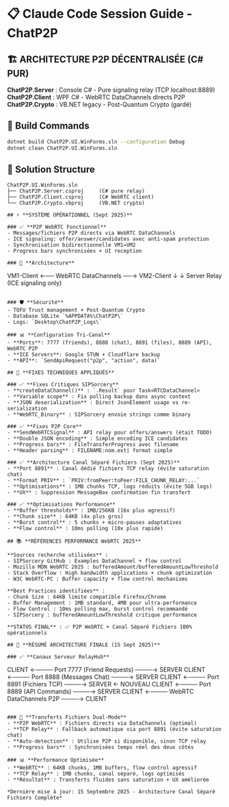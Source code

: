 # 📋 Claude Code Session Guide - ChatP2P

## 🏗️ **ARCHITECTURE P2P DÉCENTRALISÉE (C# PUR)**

**ChatP2P.Server** : Console C# - Pure signaling relay (TCP localhost:8889)
**ChatP2P.Client** : WPF C# - WebRTC DataChannels directs P2P
**ChatP2P.Crypto** : VB.NET legacy - Post-Quantum Crypto (gardé)

## 🚀 Build Commands
```bash
dotnet build ChatP2P.UI.WinForms.sln --configuration Debug
dotnet clean ChatP2P.UI.WinForms.sln
```

## 📁 Solution Structure
```
ChatP2P.UI.WinForms.sln
├── ChatP2P.Server.csproj     (C# pure relay)
├── ChatP2P.Client.csproj     (C# WebRTC client)
└── ChatP2P.Crypto.vbproj     (VB.NET crypto)

## ⚡ **SYSTÈME OPÉRATIONNEL (Sept 2025)**

### ✅ **P2P WebRTC Fonctionnel**
- Messages/fichiers P2P directs via WebRTC DataChannels
- ICE signaling: offer/answer/candidates avec anti-spam protection
- Synchronisation bidirectionnelle VM1↔VM2
- Progress bars synchronisées + UI reception

### 🔧 **Architecture**
```
VM1-Client ←── WebRTC DataChannels ──→ VM2-Client
     ↓                                     ↓
   Server Relay (ICE signaling only)
```

### 🛡️ **Sécurité**
- TOFU Trust management + Post-Quantum Crypto
- Database SQLite `%APPDATA%\ChatP2P\`
- Logs: `Desktop\ChatP2P_Logs\`

### 📊 **Configuration Tri-Canal**
- **Ports**: 7777 (friends), 8888 (chat), 8891 (files), 8889 (API), WebRTC P2P
- **ICE Servers**: Google STUN + Cloudflare backup
- **API**: `SendApiRequest("p2p", "action", data)`

## 🔧 **FIXES TECHNIQUES APPLIQUÉS**

### ✅ **Fixes Critiques SIPSorcery**
- **createDataChannel()** : `.Result` pour Task<RTCDataChannel>
- **Variable scope** : Fix polling backup dans async context
- **JSON deserialization** : Direct JsonElement usage vs re-serialization
- **WebRTC_Binary** : SIPSorcery envoie strings comme binary

### ✅ **Fixes P2P Core**
- **SendWebRTCSignal** : API relay pour offers/answers (était TODO)
- **Double JSON encoding** : Simple encoding ICE candidates
- **Progress bars** : FileTransferProgress avec filename
- **Header parsing** : FILENAME:nom.ext| format simple

### ✅ **Architecture Canal Séparé Fichiers (Sept 2025)**
- **Port 8891** : Canal dédié fichiers TCP relay (évite saturation chat)
- **Format PRIV** : `PRIV:fromPeer:toPeer:FILE_CHUNK_RELAY:...`
- **Optimisations** : 1MB chunks TCP, logs réduits (évite 5GB logs)
- **UX** : Suppression MessageBox confirmation fin transfert

### ✅ **Optimisations Performance**
- **Buffer thresholds** : 1MB/256KB (16x plus agressif)
- **Chunk size** : 64KB (4x plus gros)
- **Burst control** : 5 chunks + micro-pauses adaptatives
- **Flow control** : 10ms polling (10x plus rapide)

## 📚 **RÉFÉRENCES PERFORMANCE WebRTC 2025**

**Sources recherche utilisées** :
- SIPSorcery GitHub : Examples DataChannel + flow control
- Mozilla MDN WebRTC 2025 : bufferedAmount/bufferedAmountLowThreshold
- Stack Overflow : High bandwidth applications + chunk optimization
- W3C WebRTC-PC : Buffer capacity + flow control mechanisms

**Best Practices identifiées** :
- Chunk Size : 64KB limite compatible Firefox/Chrome
- Buffer Management : 1MB standard, 4MB pour ultra-performance
- Flow Control : 10ms polling max, burst control recommandé
- SIPSorcery : bufferedAmountLowThreshold critique performance

**STATUS FINAL** : ✅ P2P WebRTC + Canal Séparé Fichiers 100% opérationnels

## 🎯 **RÉSUMÉ ARCHITECTURE FINALE (15 Sept 2025)**

### ✅ **Canaux Serveur RelayHub**
```
CLIENT ←──── Port 7777 (Friend Requests) ────→ SERVER
CLIENT ←──── Port 8888 (Messages Chat)   ────→ SERVER
CLIENT ←──── Port 8891 (Fichiers TCP)    ────→ SERVER  ← NOUVEAU
CLIENT ←──── Port 8889 (API Commands)    ────→ SERVER
CLIENT ←──── WebRTC DataChannels P2P      ────→ CLIENT
```

### 🚀 **Transferts Fichiers Dual-Mode**
- **P2P WebRTC** : Fichiers directs via DataChannels (optimal)
- **TCP Relay** : Fallback automatique via port 8891 (évite saturation chat)
- **Auto-detection** : Utilise P2P si disponible, sinon TCP relay
- **Progress bars** : Synchronisées temps réel des deux côtés

### 📊 **Performance Optimisée**
- **WebRTC** : 64KB chunks, 1MB buffers, flow control agressif
- **TCP Relay** : 1MB chunks, canal séparé, logs optimisés
- **Résultat** : Transferts fluides sans saturation + UX améliorée

*Dernière mise à jour: 15 Septembre 2025 - Architecture Canal Séparé Fichiers Complète*